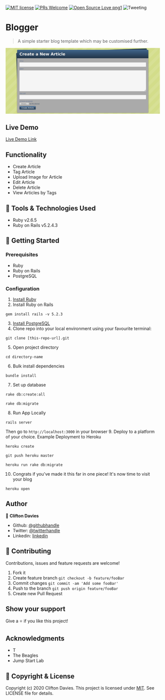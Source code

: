 [![MIT license](https://img.shields.io/badge/License-MIT-blue.svg)](https://lbesson.mit-license.org/)
[![PRs Welcome](https://img.shields.io/badge/PRs-welcome-brightgreen.svg?style=flat-square)](http://makeapullrequest.com)
[![Open Source Love png1](https://badges.frapsoft.com/os/v1/open-source.png?v=103)](https://github.com/ellerbrock/open-source-badges/)
![Tweeting](https://img.shields.io/twitter/url/http/shields.io.svg?style=social)

# Blogger

> A simple starter blog template which may be customised further.

![screenshot](screenshot.png)

## Live Demo

[Live Demo Link](https://blogger-template.herokuapp.com/)

## Functionality

- Create Article
- Tag Article
- Upload Image for Article
- Edit Article
- Delete Article
- View Articles by Tags

## :toolbox: Tools & Technologies Used

- Ruby v2.6.5
- Ruby on Rails v5.2.4.3

## :rocket: Getting Started

### Prerequisites

- Ruby
- Ruby on Rails
- PostgreSQL

### Configuration

1. [Install Ruby](https://www.ruby-lang.org/en/documentation/installation/)
2. Install Ruby on Rails
```
gem install rails -v 5.2.3
```
3. [Install PostgreSQL](https://www.postgresql.org/docs/9.3/tutorial-install.html)
4. Clone repo into your local environment using your favourite terminal:
```
git clone [this-repo-url].git
```
5. Open project directory
```
cd directory-name
```
6. Bulk install dependencies
```
bundle install
```
7. Set up database
```
rake db:create:all
```
```
rake db:migrate
```
8. Run App Locally
```
rails server
```
Then go to `http://localhost:3000` in your browser
9. Deploy to a platform of your choice. Example Deployment to Heroku
```
heroku create
```
```
git push heroku master
```
```
heroku run rake db:migrate
```
10. Congrats if you've made it this far in one piece! It's now time to visit your blog
```
heroku open
```

## Author

👤 **Clifton Davies**

- Github: [@githubhandle](https://github.com/cliftondavies)
- Twitter: [@twitterhandle](https://twitter.com/cliftonaedavies)
- Linkedin: [linkedin](https://www.linkedin.com/in/clifton-davies-mbcs/)

## 🤝 Contributing

Contributions, issues and feature requests are welcome!

1. Fork it
2. Create feature branch
`git checkout -b feature/fooBar`
3. Commit changes
`git commit -am 'Add some fooBar'`
4. Push to the branch
`git push origin feature/fooBar`
5. Create new Pull Request

## Show your support

Give a ⭐️ if you like this project!

## Acknowledgments

- T
- The Beagles
- Jump Start Lab

## 📝 Copyright & License

Copyright (c) 2020 Clifton Davies.
This project is licensed under [MIT](https://opensource.org/licenses/MIT). See LICENSE file for details.